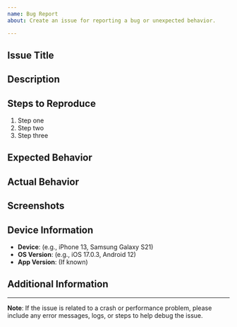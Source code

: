 ```yaml
---
name: Bug Report
about: Create an issue for reporting a bug or unexpected behavior.

---
```


## Issue Title

<!-- Provide a short title summarizing the issue -->

## Description

<!-- A clear and concise description of what the issue is. -->

## Steps to Reproduce

1. Step one
2. Step two
3. Step three

<!-- Provide the steps to reproduce the issue. If applicable, include device type, OS version, and any other relevant environment details. -->

## Expected Behavior

<!-- What did you expect the app to do? -->

## Actual Behavior

<!-- What is the current behavior you are experiencing? -->

## Screenshots

<!-- If applicable, add screenshots to help explain your problem. -->

## Device Information

- **Device**: (e.g., iPhone 13, Samsung Galaxy S21)
- **OS Version**: (e.g., iOS 17.0.3, Android 12)
- **App Version**: (If known)

## Additional Information

<!-- Any other information that might be relevant to understanding the issue. -->

---

**Note**: If the issue is related to a crash or performance problem, please include any error messages, logs, or steps
to help debug the issue.
